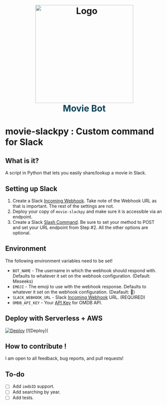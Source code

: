 <h1 align="center">
  <br>
  <img src="https://i.imgur.com/Zx3BTJG.png" alt="Logo" height="312" width="312"/>
  <br>
  <span style="color:#0a4359;">Movie Bot</span>
  <br>
</h1>

# movie-slackpy : Custom command for Slack

## What is it?
A script in Python that lets you easily share/lookup a movie in Slack.

## Setting up Slack
1. Create a Slack [Incoming Webhook](https://my.slack.com/services/new/incoming-webhook/). Take note of the Webhook URL as that is important. The rest of the settings are not.
2. Deploy your copy of `movie-slackpy` and make sure it is accessible via an endpoint.
3. Create a Slack [Slash Command](https://my.slack.com/services/new/slash-commands). Be sure to set your method to POST and set your URL endpoint from Step #2. All the other options are optional.

## Environment
The following environment variables need to be set!

- `BOT_NAME` - The username in which the webhook should respond with. Defaults to whatever it set on the webhook configuration. (Default: Meseeks)
- `EMOJI` - The emoji to use with the webhook response. Defaults to whatever it set on the webhook configuration. (Deafault: :movie_camera:)
- `SLACK_WEBHOOK_URL` - Slack [Incoming Webhook](https://my.slack.com/services/new/incoming-webhook/) URL. (REQUIRED)
- `OMDB_API_KEY` - Your [API Key](https://www.omdbapi.com/apikey.aspx) for OMDB API.

## Deploy with Serverless + AWS
[![Deploy](https://assets-global.website-files.com/60acbb950c4d6606963e1fed/611631cd314b2abec6c29ec0_bolt.svg)](https://www.serverless.com/framework/docs/getting-started)
[![Deploy](


## How to contribute !
I am open to all feedback, bug reports, and pull requests!

## To-do
- [ ] Add `imdbID` support.
- [ ] Add searching by year.
- [ ] Add tests.
